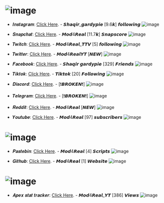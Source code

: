 # ![image](https://github.com/Mod4Real/Mod4Real.github.io/assets/134821089/649f4bd3-35c3-4e30-b625-6ae34c164af0)

+ 𝑰𝒏𝒔𝒕𝒂𝒈𝒓𝒂𝒎: [Click Here](https://www.instagram.com/shaqir_gardypie/). - 𝙎𝙝𝙖𝙦𝙞𝙧_𝙜𝙖𝙧𝙙𝙮𝙥𝙞𝙚 [9.6𝙠] 𝙛𝙤𝙡𝙡𝙤𝙬𝙞𝙣𝙜 ![image](https://github.com/Mod4Real/Mod4Real.github.io/assets/134821089/4998e020-ce80-4908-a681-2a5f6c330d32)



+ 𝑺𝒏𝒂𝒑𝒄𝒉𝒂𝒕: [Click Here](https://www.snapchat.com/add/mod4real?share_id=QTgyMjU5&locale=en_CA). - 𝙈𝙤𝙙4𝙍𝙚𝙖𝙡 [11.7𝙠] 𝙎𝙣𝙖𝙥𝙨𝙘𝙤𝙧𝙚 ![image](https://github.com/Mod4Real/Mod4Real.github.io/assets/134821089/93a59324-44c3-431b-b4e7-7845be5acc28)


+ 𝑻𝒘𝒊𝒕𝒄𝒉: [Click Here](https://twitch.tv/mod4real_ttv). - 𝙈𝙤𝙙4𝙍𝙚𝙖𝙡_𝙏𝙏𝙑 [5] 𝙛𝙤𝙡𝙡𝙤𝙬𝙞𝙣𝙜 ![image](https://github.com/Mod4Real/Mod4Real.github.io/assets/134821089/64db0c7d-c774-4db0-931b-846a80d849c1)


+ 𝑻𝒘𝒊𝒕𝒕𝒆𝒓: [Click Here](https://twitter.com/Mod4RealYT). - 𝙈𝙤𝙙4𝙍𝙚𝙖𝙡𝙔𝙏 [*𝙉𝙀𝙒*] ![image](https://github.com/Mod4Real/Mod4Real.github.io/assets/134821089/818ca385-8783-42e0-bfc5-715ffb8ddcc3)


+ 𝑭𝒂𝒄𝒆𝒃𝒐𝒐𝒌: [Click Here](https://www.facebook.com/shaqir.gardpie). - 𝙎𝙝𝙖𝙦𝙞𝙧 𝙜𝙖𝙧𝙙𝙮𝙥𝙞𝙚 [329] 𝙁𝙧𝙞𝙚𝙣𝙙𝙨 ![image](https://github.com/Mod4Real/Mod4Real.github.io/assets/134821089/eb35b4a0-11c3-4221-89c3-39f746661b52)


+ 𝑻𝒊𝒌𝒕𝒐𝒌: [Click Here](https://vm.tiktok.com/ZMLmP8msM/). - 𝙏𝙞𝙠𝙩𝙤𝙠 [20] 𝙁𝙤𝙡𝙡𝙤𝙬𝙞𝙣𝙜 ![image](https://github.com/Mod4Real/Mod4Real.github.io/assets/134821089/b2fd2e27-8c66-47dc-a0e7-256e43ab78fa)


+ 𝑫𝒊𝒔𝒄𝒐𝒓𝒅: [Click Here](https://www.NONE). - [❗𝘽𝙍𝙊𝙆𝙀𝙉❗] ![image](https://github.com/Mod4Real/Mod4Real.github.io/assets/134821089/0783a1db-8d4f-4662-908c-be0827e88d3f)
  

+ 𝑻𝒆𝒍𝒆𝒈𝒓𝒂𝒎: [Click Here](https://www.NONE). - [❗𝘽𝙍𝙊𝙆𝙀𝙉❗] ![image](https://github.com/Mod4Real/Mod4Real.github.io/assets/134821089/f2765ea0-e188-4e7c-b000-f4918c2c4470)


+ 𝑹𝒆𝒅𝒅𝒊𝒕: [Click Here](https://www.reddit.com/user/Mod4Real). - 𝙈𝙤𝙙4𝙍𝙚𝙖𝙡 [*𝙉𝙀𝙒*] ![image](https://github.com/Mod4Real/Mod4Real.github.io/assets/134821089/9802ae66-a366-493a-887f-30c5c59caa85)


+ 𝒀𝒐𝒖𝒕𝒖𝒃𝒆: [Click Here](https://youtube.com/channel/UClDUcDqLyJvfpW68y6GOOYA). - 𝙈𝙤𝙙4𝙍𝙚𝙖𝙡 [97] 𝙨𝙪𝙗𝙨𝙘𝙧𝙞𝙗𝙚𝙧𝙨 ![image](https://github.com/Mod4Real/Mod4Real.github.io/assets/134821089/1b594c48-3fba-459e-8036-c7967ef8bb83)


# ![image](https://github.com/Mod4Real/Mod4Real.github.io/assets/134821089/03da2939-c443-49f7-af5a-e2f6c354c77a)

+ 𝑷𝒂𝒔𝒕𝒆𝒃𝒊𝒏: [Click Here](https://pastebin.com/u/Mod4Real). - 𝙈𝙤𝙙4𝙍𝙚𝙖𝙡 [4] 𝙎𝙘𝙧𝙞𝙥𝙩𝙨 ![image](https://github.com/Mod4Real/Mod4Real.github.io/assets/134821089/8872ddbc-30ed-4f78-9293-883430706478)


+ 𝑮𝒊𝒕𝒉𝒖𝒃: [Click Here](https://github.com/Mod4Real). - 𝙈𝙤𝙙4𝙍𝙚𝙖𝙡 [1] 𝙒𝙚𝙗𝙨𝙞𝙩𝙚 ![image](https://github.com/Mod4Real/Mod4Real.github.io/assets/134821089/a1c7db9a-b89b-4752-9912-c6f9b437f4ee)


# ![image](https://github.com/Mod4Real/Mod4Real.github.io/assets/134821089/7d78dff8-3d08-4d13-b8c7-96edde6360e9)

+ 𝑨𝒑𝒆𝒙 𝒔𝒕𝒂𝒕 𝒕𝒓𝒂𝒄𝒌𝒆𝒓: [Click Here](https://apex.tracker.gg/apex/profile/psn/Mod4real_YT/overview). - 𝙈𝙤𝙙4𝙍𝙚𝙖𝙡_𝙔𝙏 [386] 𝙑𝙞𝙚𝙬𝙨 ![image](https://github.com/Mod4Real/Mod4Real.github.io/assets/134821089/0d99bfaa-24fd-49f9-b2a5-e32a722c6d11)

